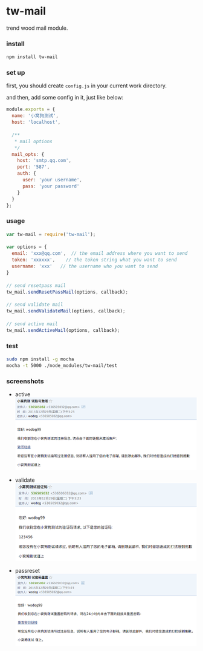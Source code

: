 # tw-mail

  trend wood mail module.

### install

```bash
npm install tw-mail
```

### set up

  first, you should create `config.js` in your current work directory.

  and then, add some config in it, just like below:

```js
module.exports = {
  name: '小窝狗测试',
  host: 'localhost',

  /**
   * mail options
   */
  mail_opts: {
    host: 'smtp.qq.com',
    port: '587',
    auth: {
      user: 'your username',
      pass: 'your password'
    }
  }
};
```

### usage

```js
var tw-mail = require('tw-mail');

var options = {
  email: 'xxx@qq.com',  // the email address where you want to send
  token: 'xxxxxx',    // the token string what you want to send
  username: 'xxx'   // the username who you want to send
}

// send resetpass mail
tw_mail.sendResetPassMail(options, callback);

// send validate mail
tw_mail.sendValidateMail(options, callback);

// send active mail
tw_mail.sendActiveMail(options, callback);
```

### test

```bash
sudo npm install -g mocha
mocha -t 5000 ./node_modules/tw-mail/test
```

### screenshots

- active
  ![active](https://raw.githubusercontent.com/wodog/tw-mail/master/screenshots/active.png)

- validate
  ![validate](https://raw.githubusercontent.com/wodog/tw-mail/master/screenshots/validate.png)

- passreset
  ![passreset](https://raw.githubusercontent.com/wodog/tw-mail/master/screenshots/passreset.png)
